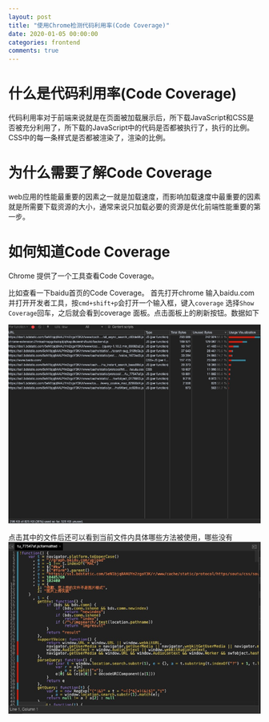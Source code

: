 ```yaml
---
layout: post
title: "使用Chrome检测代码利用率(Code Coverage)"
date: 2020-01-05 00:00:00
categories: frontend
comments: true
---
```


# 什么是代码利用率(Code Coverage)

代码利用率对于前端来说就是在页面被加载展示后，所下载JavaScript和CSS是否被充分利用了，所下载的JavaScript中的代码是否都被执行了，执行的比例。CSS中的每一条样式是否都被渲染了，渲染的比例。

# 为什么需要了解Code Coverage

web应用的性能最重要的因素之一就是加载速度，而影响加载速度中最重要的因素就是所需要下载资源的大小，通常来说只加载必要的资源是优化前端性能重要的第一步。

# 如何知道Code Coverage

Chrome 提供了一个工具查看Code Coverage。

比如查看一下baidu首页的Code Coverage。
首先打开chrome 输入baidu.com并打开开发者工具，按`cmd+shift+p`会打开一个输入框，键入`coverage` 选择`Show Coverage`回车，之后就会看到coverage 面板。点击面板上的刷新按钮。数据如下


![baidu的CodeCoverage](/assets/posts/2020-01-05/baidu-coverage.jpg "baidu的Code Coverage")

点击其中的文件后还可以看到当前文件内具体哪些方法被使用，哪些没有
![baidu的CodeCoverage](/assets/posts/2020-01-05/baidu-coverage-file.jpg "baidu的Code Coverage")
